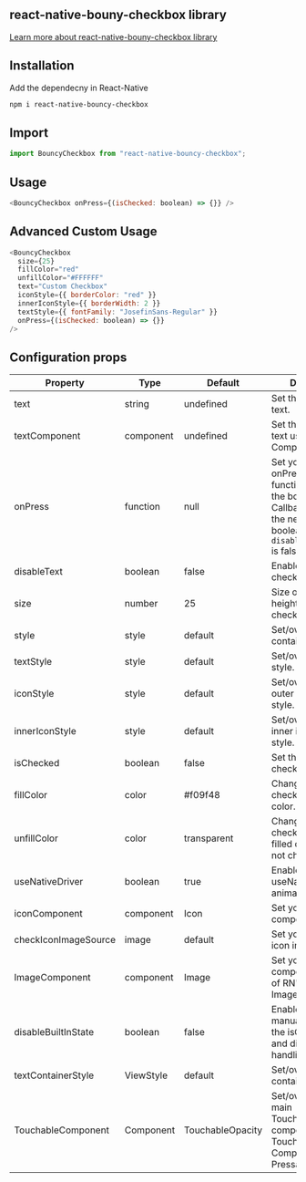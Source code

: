 ## react-native-bouny-checkbox library

[Learn more about react-native-bouny-checkbox library](https://www.npmjs.com/package/react-native-bouncy-checkbox)

## Installation

Add the dependecny in React-Native

```bash
npm i react-native-bouncy-checkbox
```

## Import 

```JavaScript
import BouncyCheckbox from "react-native-bouncy-checkbox";
```

## Usage

```JavaScript
<BouncyCheckbox onPress={(isChecked: boolean) => {}} />
```

## Advanced Custom Usage

```JavaScript
<BouncyCheckbox
  size={25}
  fillColor="red"
  unfillColor="#FFFFFF"
  text="Custom Checkbox"
  iconStyle={{ borderColor: "red" }}
  innerIconStyle={{ borderWidth: 2 }}
  textStyle={{ fontFamily: "JosefinSans-Regular" }}
  onPress={(isChecked: boolean) => {}}
/>
```

## Configuration props

| Property                | Type       | Default         | Description                                                                                                      |
|-------------------------|------------|-----------------|------------------------------------------------------------------------------------------------------------------|
| text                    | string     | undefined       | Set the checkbox's text.                                                                                         |
| textComponent           | component  | undefined       | Set the checkbox's text using a React Component.                                                                 |
| onPress                 | function   | null            | Set your own onPress functionality after the bounce effect. Callback receives the next `isChecked` boolean if `disableBuiltInState` is false.                           |
| disableText             | boolean    | false           | Enable/disable the checkbox text.                                                                                |
| size                    | number     | 25              | Size of width and height of the checkbox.                                                                        |
| style                   | style      | default         | Set/override the container style.                                                                                |
| textStyle               | style      | default         | Set/override the text style.                                                                                     |
| iconStyle               | style      | default         | Set/override the outer icon container style.                                                                     |
| innerIconStyle          | style      | default         | Set/override the inner icon container style.                                                                     |
| isChecked               | boolean    | false           | Set the default checkbox value.                                                                                  |
| fillColor               | color      | #f09f48         | Change the checkbox's filled color.                                                                             |
| unfillColor             | color      | transparent     | Change the checkbox's un-filled color when it's not checked.                                                      |
| useNativeDriver         | boolean    | true            | Enable/disable the useNativeDriver for animation.                                                               |
| iconComponent           | component  | Icon            | Set your own icon component.                                                                                     |
| checkIconImageSource    | image      | default         | Set your own check icon image.                                                                                   |
| ImageComponent          | component  | Image           | Set your own Image component instead of RN's default Image.                                                      |
| disableBuiltInState     | boolean    | false           | Enable/disable manually handling the isChecked prop and disable built-in handling.                              |
| textContainerStyle      | ViewStyle  | default         | Set/override the text container style.                                                                          |
| TouchableComponent      | Component  | TouchableOpacity | Set/override the main TouchableOpacity component with any Touchable Component like Pressable.                   |
